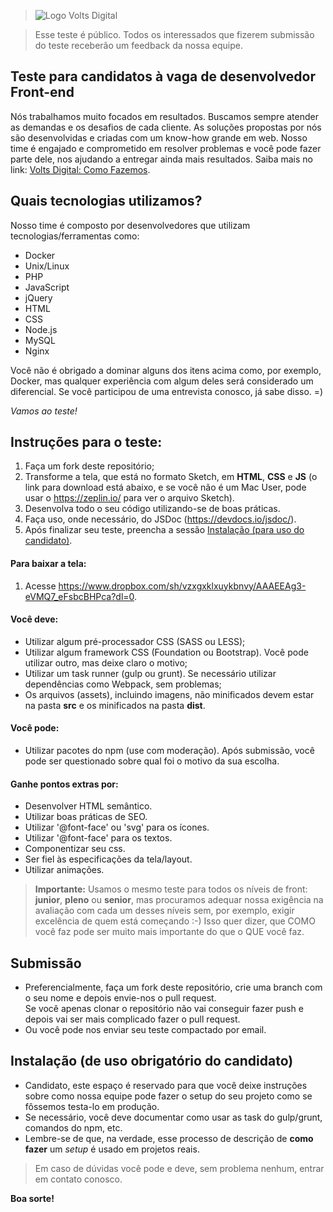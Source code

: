 > ![Logo Volts Digital](https://vagas.marketingdeconteudo.com/files/pictures/logo_39.png)

> Esse teste é público. Todos os interessados que fizerem submissão do teste receberão um feedback da nossa equipe.

## Teste para candidatos à vaga de desenvolvedor Front-end

Nós trabalhamos muito focados em resultados. Buscamos sempre atender as demandas e os desafios de cada cliente. As soluções propostas por nós são desenvolvidas e criadas com um know-how grande em web. Nosso time é engajado e comprometido em resolver problemas e você pode fazer parte dele, nos ajudando a entregar ainda mais resultados. 
Saiba mais no link: [Volts Digital: Como Fazemos](https://voltsdigital.com.br/como-fazemos).

## Quais tecnologias utilizamos?

Nosso time é composto por desenvolvedores que utilizam tecnologias/ferramentas como:

* Docker
* Unix/Linux
* PHP
* JavaScript
* jQuery
* HTML
* CSS
* Node.js
* MySQL
* Nginx

Você não é obrigado a dominar alguns dos itens acima como, por exemplo, Docker, mas qualquer experiência com algum deles será considerado um diferencial. Se você participou de uma entrevista conosco, já sabe disso. =)

*Vamos ao teste!*

## Instruções para o teste:

1. Faça um fork deste repositório;
2. Transforme a tela, que está no formato Sketch, em **HTML**, **CSS** e **JS** (o link para download está abaixo, e se você não é um Mac User, pode usar o https://zeplin.io/ para ver o arquivo Sketch).
3. Desenvolva todo o seu código utilizando-se de boas práticas.
4. Faça uso, onde necessário, do JSDoc (https://devdocs.io/jsdoc/).
5. Após finalizar seu teste, preencha a sessão [Instalação (para uso do candidato)](#markdown-header-instalacao-para-uso-do-candidato).

#### Para baixar a tela:
1. Acesse https://www.dropbox.com/sh/vzxgxklxuykbnvy/AAAEEAg3-eVMQ7_eFsbcBHPca?dl=0.

#### Você deve:

* Utilizar algum pré-processador CSS (SASS ou LESS);
* Utilizar algum framework CSS (Foundation ou Bootstrap). Você pode utilizar outro, mas deixe claro o motivo;
* Utilizar um task runner (gulp ou grunt). Se necessário utilizar dependências como Webpack, sem problemas;
* Os arquivos (assets), incluindo imagens, não minificados devem estar na pasta **src** e os minificados na pasta **dist**.

#### Você pode:

* Utilizar pacotes do npm (use com moderação). Após submissão, você pode ser questionado sobre qual foi o motivo da sua escolha.

#### Ganhe pontos extras por:

* Desenvolver HTML semântico.
* Utilizar boas práticas de SEO.
* Utilizar '@font-face' ou 'svg' para os ícones.
* Utilizar '@font-face' para os textos.
* Componentizar seu css.
* Ser fiel às especificações da tela/layout.
* Utilizar animações.

>**Importante:** Usamos o mesmo teste para todos os níveis de front: **junior**, **pleno** ou **senior**, mas procuramos adequar nossa exigência na avaliação com cada um desses níveis sem, por exemplo, exigir excelência de quem está começando :-)
Isso quer dizer, que COMO você faz pode ser muito mais importante do que o QUE você faz.

## Submissão

* Preferencialmente, faça um fork deste repositório, crie uma branch com o seu nome e depois envie-nos o pull request.   
Se você apenas clonar o repositório não vai conseguir fazer push e depois vai ser mais complicado fazer o pull request.
* Ou você pode nos enviar seu teste compactado por email.

## Instalação (de uso obrigatório do candidato)

* Candidato, este espaço é reservado para que você deixe instruções sobre como nossa equipe pode fazer o setup do seu projeto como se fôssemos testa-lo em produção.
* Se necessário, você deve documentar como usar as task do gulp/grunt, comandos do npm, etc.
* Lembre-se de que, na verdade, esse processo de descrição de **como fazer** um *setup* é usado em projetos reais.

>Em caso de dúvidas você pode e deve, sem problema nenhum, entrar em contato conosco.

**Boa sorte!**
